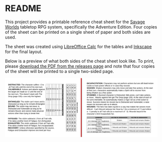 # README

This project provides a printable reference cheat sheet for the [Savage Worlds](https://www.peginc.com/product-category/savage-worlds/) tabletop RPG system, specifically the Adventure Edition. Four copies of the sheet can be printed on a single sheet of paper and both sides are used.

The sheet was created using [LibreOffice Calc](https://www.libreoffice.org/discover/calc/) for the tables and [Inkscape](https://inkscape.org/) for the final layout.

Below is a preview of what both sides of the cheat sheet look like. To print, please [download the PDF from the releases page](https://github.com/jeffrimko/SavageWorldsCheatSheet/releases) and note that four copies of the sheet will be printed to a single two-sided page.

![Preview](./preview-both_sides.png)
